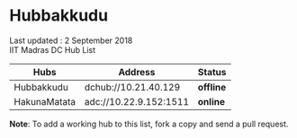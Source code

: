 # Hubbakkudu
Last updated : 2 September 2018   
IIT Madras DC Hub List   

Hubs | Address | Status  
--- | --- | ---   
Hubbakkudu  | dchub://10.21.40.129  | **offline**
HakunaMatata  | adc://10.22.9.152:1511  | **online**



**Note**: To add a working hub to this list, fork a copy and send a pull request.
